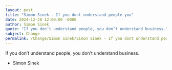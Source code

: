 ```yaml
---
layout: post
title: "Simon Sinek - If you dont understand people you"
date: 2024-12-28 12:00:00 -0000
author: Simon Sinek
quote: "If you don’t understand people, you don’t understand business."
subject: Change
permalink: /Change/Simon Sinek/Simon Sinek - If you dont understand people you
---
```


If you don’t understand people, you don’t understand business.

- Simon Sinek
